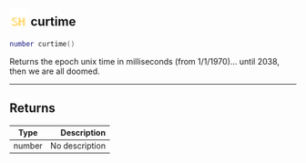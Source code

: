 ## <img src="../../.gitbook/assets/shared.png" width="32" height="32" /> curtime

```lua
number curtime()
```

Returns the epoch unix time in milliseconds (from 1/1/1970)... until 2038, then we are all doomed.

-----------------
## Returns

| Type   | Description |
| ------ | ----------: |
| number | No description |
